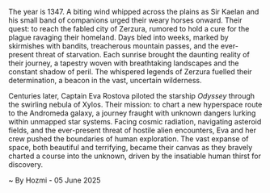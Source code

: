 
The year is 1347.  A biting wind whipped across the plains as Sir Kaelan and his small band of companions urged their weary horses onward.  Their quest: to reach the fabled city of Zerzura, rumored to hold a cure for the plague ravaging their homeland.  Days bled into weeks, marked by skirmishes with bandits, treacherous mountain passes, and the ever-present threat of starvation.  Each sunrise brought the daunting reality of their journey, a tapestry woven with breathtaking landscapes and the constant shadow of peril.  The whispered legends of Zerzura fuelled their determination, a beacon in the vast, uncertain wilderness.

Centuries later, Captain Eva Rostova piloted the starship *Odyssey* through the swirling nebula of Xylos. Their mission: to chart a new hyperspace route to the Andromeda galaxy, a journey fraught with unknown dangers lurking within unmapped star systems.  Facing cosmic radiation, navigating asteroid fields, and the ever-present threat of hostile alien encounters, Eva and her crew pushed the boundaries of human exploration.  The vast expanse of space, both beautiful and terrifying, became their canvas as they bravely charted a course into the unknown, driven by the insatiable human thirst for discovery.

~ By Hozmi - 05 June 2025
